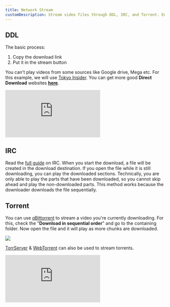 ```yaml
---
title: Network Stream
customDescription: Stream video files through DDL, IRC, and Torrent. Enjoy seamless online video streaming!
---
```


<GradientCard title="Network Stream" description="Network streaming DDL, IRC and Torrent video files." theme="turquoise" variant="thin"/>


## DDL
The basic process:
1. Copy the download link
2. Put it in the stream button

You can't play videos from some sources like Google drive, Mega etc. For this example, we will use [Tokyo Insider](https://www.tokyoinsider.com/). You can get more good **Direct Download** websites [**here**](/websites#anime).

<div class="video_wrapper"><iframe src="https://youtube.com/embed/1dsTb8YoNDM" frameborder="0" allowfullscreen></iframe></div>

## IRC
Read the [full guide](/guides/tech/irc) on IRC. When you start the download, a file will be created in the download destination. If you open the file while it is still downloading, you can play the downloaded sections. Technically, you are only able to play the parts that have been downloaded, so you cannot skip ahead and play the non-downloaded parts. This method works because the downloader downloads the file sequentially.


## Torrent
You can use [qBittorrent](https://www.qbittorrent.org/) to stream a video you're currently downloading. For this, check the "**Download in sequential order**" and go to the containing folder. Now open the file and it will play as more chunks are downloaded.

![](/ss/seq.png)

[TorrServer](https://github.com/YouROK/TorrServer) & [WebTorrent](https://webtorrent.io/) can also be used to stream torrents.

<div class="video_wrapper"><iframe src="https://youtube.com/embed/abkKsVsyRdE" frameborder="0" allowfullscreen></iframe></div>
